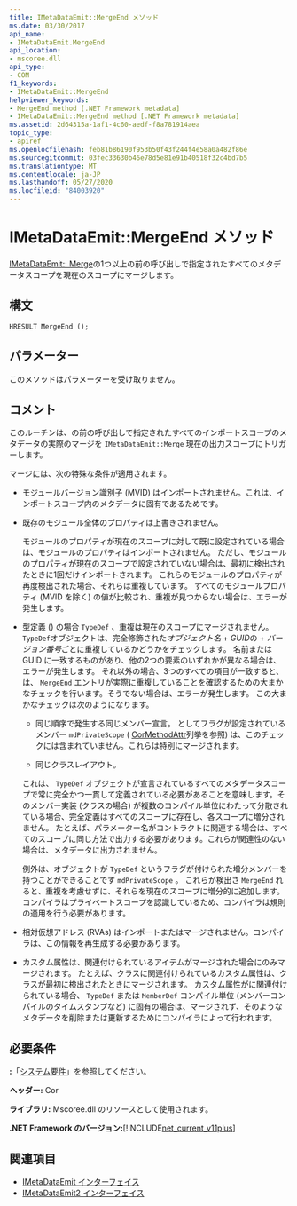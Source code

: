 ```yaml
---
title: IMetaDataEmit::MergeEnd メソッド
ms.date: 03/30/2017
api_name:
- IMetaDataEmit.MergeEnd
api_location:
- mscoree.dll
api_type:
- COM
f1_keywords:
- IMetaDataEmit::MergeEnd
helpviewer_keywords:
- MergeEnd method [.NET Framework metadata]
- IMetaDataEmit::MergeEnd method [.NET Framework metadata]
ms.assetid: 2d64315a-1af1-4c60-aedf-f8a781914aea
topic_type:
- apiref
ms.openlocfilehash: feb81b86190f953b50f43f244f4e58a0a482f86e
ms.sourcegitcommit: 03fec33630b46e78d5e81e91b40518f32c4bd7b5
ms.translationtype: MT
ms.contentlocale: ja-JP
ms.lasthandoff: 05/27/2020
ms.locfileid: "84003920"
---
```

# <a name="imetadataemitmergeend-method"></a>IMetaDataEmit::MergeEnd メソッド

[IMetaDataEmit:: Merge](imetadataemit-merge-method.md)の1つ以上の前の呼び出しで指定されたすべてのメタデータスコープを現在のスコープにマージします。

## <a name="syntax"></a>構文

```cppcpp
HRESULT MergeEnd ();
```

## <a name="parameters"></a>パラメーター

このメソッドはパラメーターを受け取りません。

## <a name="remarks"></a>コメント

このルーチンは、の前の呼び出しで指定されたすべてのインポートスコープのメタデータの実際のマージを `IMetaDataEmit::Merge` 現在の出力スコープにトリガーします。

マージには、次の特殊な条件が適用されます。

- モジュールバージョン識別子 (MVID) はインポートされません。これは、インポートスコープ内のメタデータに固有であるためです。

- 既存のモジュール全体のプロパティは上書きされません。

  モジュールのプロパティが現在のスコープに対して既に設定されている場合は、モジュールのプロパティはインポートされません。 ただし、モジュールのプロパティが現在のスコープで設定されていない場合は、最初に検出されたときに1回だけインポートされます。 これらのモジュールのプロパティが再度検出された場合、それらは重複しています。 すべてのモジュールプロパティ (MVID を除く) の値が比較され、重複が見つからない場合は、エラーが発生します。

- 型定義 () の場合 `TypeDef` 、重複は現在のスコープにマージされません。 `TypeDef`オブジェクトは、完全修飾された*オブジェクト名*  +  *GUID*の  +  *バージョン番号*ごとに重複しているかどうかをチェックします。 名前または GUID に一致するものがあり、他の2つの要素のいずれかが異なる場合は、エラーが発生します。 それ以外の場合、3つのすべての項目が一致すると、は、 `MergeEnd` エントリが実際に重複していることを確認するための大まかなチェックを行います。そうでない場合は、エラーが発生します。 この大まかなチェックは次のようになります。

  - 同じ順序で発生する同じメンバー宣言。 としてフラグが設定されているメンバー `mdPrivateScope` ( [CorMethodAttr](cormethodattr-enumeration.md)列挙を参照) は、このチェックには含まれていません。これらは特別にマージされます。

  - 同じクラスレイアウト。

  これは、 `TypeDef` オブジェクトが宣言されているすべてのメタデータスコープで常に完全かつ一貫して定義されている必要があることを意味します。そのメンバー実装 (クラスの場合) が複数のコンパイル単位にわたって分散されている場合、完全定義はすべてのスコープに存在し、各スコープに増分されません。 たとえば、パラメーター名がコントラクトに関連する場合は、すべてのスコープに同じ方法で出力する必要があります。これらが関連性のない場合は、メタデータに出力されません。

  例外は、オブジェクトが `TypeDef` というフラグが付けられた増分メンバーを持つことができることです `mdPrivateScope` 。 これらが検出さ `MergeEnd` れると、重複を考慮せずに、それらを現在のスコープに増分的に追加します。 コンパイラはプライベートスコープを認識しているため、コンパイラは規則の適用を行う必要があります。

- 相対仮想アドレス (RVAs) はインポートまたはマージされません。コンパイラは、この情報を再生成する必要があります。

- カスタム属性は、関連付けられているアイテムがマージされた場合にのみマージされます。 たとえば、クラスに関連付けられているカスタム属性は、クラスが最初に検出されたときにマージされます。 カスタム属性がに関連付けられている場合、 `TypeDef` または `MemberDef` コンパイル単位 (メンバーコンパイルのタイムスタンプなど) に固有の場合は、マージされず、そのようなメタデータを削除または更新するためにコンパイラによって行われます。

## <a name="requirements"></a>必要条件

**:**「[システム要件](../../get-started/system-requirements.md)」を参照してください。

**ヘッダー:** Cor

**ライブラリ:** Mscoree.dll のリソースとして使用されます。

**.NET Framework のバージョン:**[!INCLUDE[net_current_v11plus](../../../../includes/net-current-v11plus-md.md)]

## <a name="see-also"></a>関連項目

- [IMetaDataEmit インターフェイス](imetadataemit-interface.md)
- [IMetaDataEmit2 インターフェイス](imetadataemit2-interface.md)
